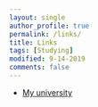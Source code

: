 ```yaml
---
layout: single
author_profile: true
permalink: /links/
title: Links
tags: [Studying]
modified: 9-14-2019
comments: false
---
```




* [My university](https://www.iust.ac.ir/)

